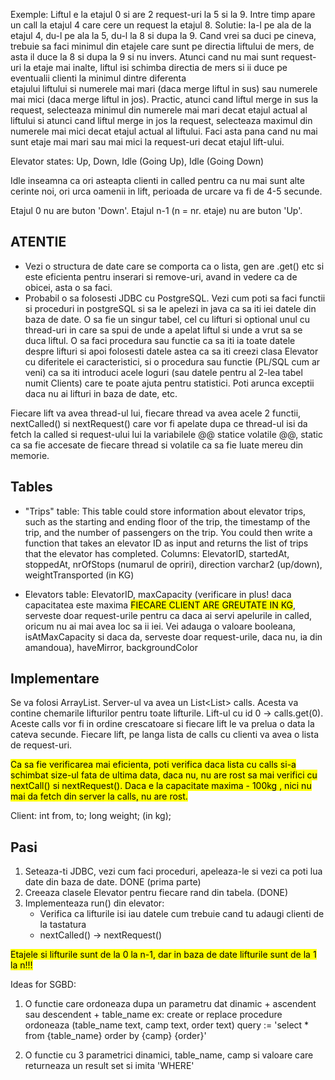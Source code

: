 Exemple: Liftul e la etajul 0 si are 2 request-uri la 5 si la 9. Intre timp apare un call la etajul 4 care cere un request la etajul 8.
Solutie: Ia-l pe ala de la etajul 4, du-l pe ala la 5, du-l la 8 si dupa la 9. Cand vrei sa duci pe cineva, trebuie sa faci minimul
din etajele care sunt pe directia liftului de mers, de asta il duce la 8 si dupa la 9 si nu invers. Atunci cand nu mai sunt request-uri la etaje mai inalte, liftul isi schimba directia de mers si ii duce pe eventualii clienti la minimul dintre diferenta  
 etajului liftului si numerele mai mari (daca merge liftul in sus) sau numerele mai mici (daca merge liftul in jos). Practic, atunci cand liftul merge in sus la request, selecteaza minimul din numerele mai mari decat etajul actual al liftului si atunci cand liftul merge in jos la request, selecteaza maximul din numerele mai mici decat etajul actual al liftului. Faci asta pana cand nu mai sunt etaje mai mari sau mai mici la request-uri decat etajul lift-ului.

Elevator states:
Up, Down, Idle (Going Up), Idle (Going Down)

Idle inseamna ca ori asteapta clienti in called pentru ca nu mai sunt alte cerinte noi, ori urca oamenii in lift, perioada de urcare va fi de 4-5 secunde.

Etajul 0 nu are buton 'Down'. Etajul n-1 (n = nr. etaje) nu are buton 'Up'.

## ATENTIE

- Vezi o structura de date care se comporta ca o lista, gen are .get() etc si este eficienta pentru inserari si remove-uri, avand in vedere ca de obicei, asta o sa faci.
- Probabil o sa folosesti JDBC cu PostgreSQL. Vezi cum poti sa faci functii si proceduri in postgreSQL si sa le apelezi in java ca sa iti iei datele din baza de date. O sa fie un singur tabel, cel cu lifturi si optional unul cu thread-uri in care sa spui de unde a apelat liftul si unde a vrut sa se duca liftul. O sa faci procedura sau functie ca sa iti ia toate datele despre lifturi si apoi folosesti datele astea ca sa iti creezi clasa Elevator cu diferitele ei caracteristici, si o procedura sau functie (PL/SQL cum ar veni) ca sa iti introduci acele loguri (sau datele pentru al 2-lea tabel numit Clients) care te poate ajuta pentru statistici. Poti arunca exceptii daca nu ai lifturi in baza de date, etc.

Fiecare lift va avea thread-ul lui, fiecare thread va avea acele 2 functii, nextCalled() si nextRequest() care vor fi apelate dupa ce thread-ul isi da fetch la called si request-ului lui la variabilele @@ statice volatile @@, static ca sa fie accesate de fiecare thread si volatile ca sa fie luate mereu din memorie.

## Tables

- "Trips" table: This table could store information about elevator trips, such as the starting and ending floor of the trip, the timestamp of the trip, and the number of passengers on the trip. You could then write a function that takes an elevator ID as input and returns the list of trips that the elevator has completed.
  Columns: ElevatorID, startedAt, stoppedAt, nrOfStops (numarul de opriri), direction varchar2 (up/down), weightTransported (in KG)

- Elevators table:
  ElevatorID, maxCapacity (verificare in plus! daca capacitatea este maxima <mark>FIECARE CLIENT ARE GREUTATE IN KG</mark>, serveste doar request-urile pentru ca daca ai servi apelurile in called, oricum nu ai mai avea loc sa ii iei. Vei adauga o valoare booleana, isAtMaxCapacity si daca da, serveste doar request-urile, daca nu, ia din amandoua), haveMirror, backgroundColor

## Implementare

Se va folosi ArrayList.
Server-ul va avea un List<List<Client>> calls. Acesta va contine chemarile lifturilor pentru toate lifturile. Lift-ul cu id 0 -> calls.get(0). Aceste calls vor fi in ordine crescatoare si fiecare lift le va prelua o data la cateva secunde.
Fiecare lift, pe langa lista de calls cu clienti va avea o lista de request-uri.

<mark>Ca sa fie verificarea mai eficienta, poti verifica daca lista cu calls si-a schimbat size-ul fata de ultima data, daca nu, nu are rost sa mai verifici cu nextCall() si nextRequest(). Daca e la capacitate maxima - 100kg , nici nu mai da fetch din server la calls, nu are rost.

Client:
int from, to;
long weight; (in kg);

## Pasi

1. Seteaza-ti JDBC, vezi cum faci proceduri, apeleaza-le si vezi ca poti lua date din baza de date. DONE (prima parte)
2. Creeaza clasele Elevator pentru fiecare rand din tabela. (DONE)
3. Implementeaza run() din elevator:
      - Verifica ca lifturile isi iau datele cum trebuie cand tu adaugi clienti de la tastatura
      - nextCalled() -> nextRequest()


<mark>Etajele si lifturile sunt de la 0 la n-1, dar in baza de date lifturile sunt de la 1 la n!!!

Ideas for SGBD:
1. O functie care ordoneaza dupa un parametru dat dinamic + ascendent sau descendent + table_name
ex: create or replace procedure ordoneaza (table_name text, camp text, order text)
query := 'select * from {table_name} order by {camp} {order}'

2. O functie cu 3 parametrici dinamici, table_name, camp si valoare care returneaza un result set si imita 'WHERE'
